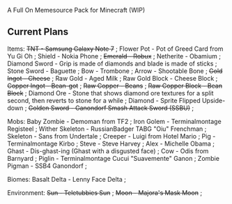 A Full On Memesource Pack for Minecraft (WIP)

Current Plans
-------------
Items:
~~TNT - Samsung Galaxy Note 7~~
;
Flower Pot - Pot of Greed Card from Yu Gi Oh
;
Shield - Nokia Phone
;
~~Emerald - Robux~~
;
Netherite - Obamium
;
Diamond Sword - Grip is made of diamonds and blade is made of sticks
;
Stone Sword - Baguette
;
Bow - Trombone
;
Arrow - Shootable Bone
;
~~Gold Ingot - Cheese~~
;
Raw Gold - Aged Milk
;
Raw Gold Block - Cheese Block
;
~~Copper Ingot - Bean-got~~
;
~~Raw Copper - Beans~~
;
~~Raw Copper Block - Bean Block~~
;
Diamond Ore - Stone that shows diamond ore textures for a split second, then reverts to stone for a while
;
Diamond - Sprite Flipped Upside-down
;
~~Golden Sword - Ganondorf Smash Attack Sword (SSBU)~~
;

Mobs:
Baby Zombie - Demoman from TF2
;
Iron Golem - Terminalmontage Registeel
;
Wither Skeleton - RussianBadger TABG "Oiu" Frenchman
;
Skeleton - Sans from Undertale
;
Creeper - Luigi from Hotel Mario
;
Pig - Terminalmontage Kirbo
;
Steve - Steve Harvey
;
Alex - Michelle Obama
;
Ghast - Dis-ghast-ing (Ghast with a disgusted face)
;
Cow - Odis from Barnyard
;
Piglin - Terminalmontage Cucui "Suavemente" Ganon
;
Zombie Pigman - SSB4 Ganondorf
;

Biomes:
Basalt Delta - Lenny Face Delta
;

Environment:
~~Sun - Teletubbies Sun~~
;
~~Moon - Majora's Mask Moon~~
;
